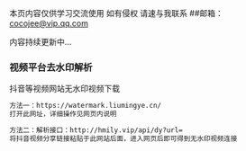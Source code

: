 本页内容仅供学习交流使用 如有侵权 请速与我联系 
##邮箱：cocojee@vip.qq.com

内容持续更新中...

### 视频平台去水印解析
抖音等视频网站无水印视频下载

```markdown
方法一：https://watermark.liumingye.cn/  
打开此网址，详细操作见网页内说明

方法二：解析接口：http://hmily.vip/api/dy?url=
将抖音视频分享链接粘贴于此网站后面，进入网页后即可得到无水印视频连接
```
